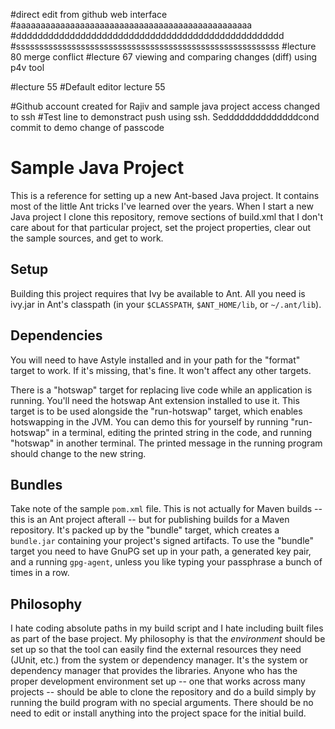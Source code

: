 #direct edit from github web interface
#aaaaaaaaaaaaaaaaaaaaaaaaaaaaaaaaaaaaaaaaaaaaaaaa
#dddddddddddddddddddddddddddddddddddddddddddddddddd
#sssssssssssssssssssssssssssssssssssssssssssssssssssssssss
#lecture 80 merge conflict
#lecture 67 viewing and comparing changes (diff) using p4v tool

#lecture 55
#Default editor lecture 55

#Github account created for Rajiv and sample java project access changed to ssh
#Test line to demonstract push using ssh. Seddddddddddddddcond commit to demo change of passcode
# Sample Java Project

This is a reference for setting up a new Ant-based Java project. It
contains most of the little Ant tricks I've learned over the
years. When I start a new Java project I clone this repository, remove
sections of build.xml that I don't care about for that particular
project, set the project properties, clear out the sample sources, and
get to work.

## Setup

Building this project requires that Ivy be available to Ant. All you
need is ivy.jar in Ant's classpath (in your `$CLASSPATH`,
`$ANT_HOME/lib`, or `~/.ant/lib`).

## Dependencies

You will need to have Astyle installed and in your path for the
"format" target to work. If it's missing, that's fine. It won't affect
any other targets.

There is a "hotswap" target for replacing live code while an
application is running. You'll need the hotswap Ant extension
installed to use it. This target is to be used alongside the
"run-hotswap" target, which enables hotswapping in the JVM. You can
demo this for yourself by running "run-hotswap" in a terminal, editing
the printed string in the code, and running "hotswap" in another
terminal. The printed message in the running program should change to
the new string.

## Bundles

Take note of the sample `pom.xml` file. This is not actually for Maven
builds -- this is an Ant project afterall -- but for publishing builds
for a Maven repository. It's packed up by the "bundle" target, which
creates a `bundle.jar` containing your project's signed artifacts. To
use the "bundle" target you need to have GnuPG set up in your path, a
generated key pair, and a running `gpg-agent`, unless you like typing
your passphrase a bunch of times in a row.

## Philosophy

I hate coding absolute paths in my build script and I hate including
built files as part of the base project. My philosophy is that the
*environment* should be set up so that the tool can easily find the
external resources they need (JUnit, etc.) from the system or
dependency manager. It's the system or dependency manager that
provides the libraries. Anyone who has the proper development
environment set up -- one that works across many projects -- should be
able to clone the repository and do a build simply by running the
build program with no special arguments. There should be no need to
edit or install anything into the project space for the initial build.
